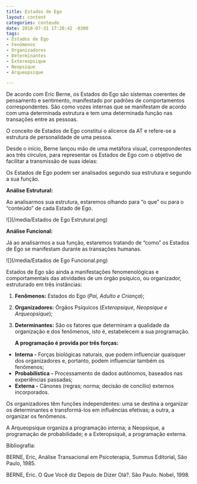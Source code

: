 ```yaml
---
title: Estados de Ego
layout: content
categories: conteudo
date: 2018-07-31 17:28:42 -0300
tags:
- Estados de Ego
- Fenômenos
- Organizadores
- Determinantes
- Extereopsique
- Neopsique
- Arqueopsique

---
```

De acordo com Eric Berne, os Estados do Ego são sistemas coerentes de pensamento e sentimento, manifestado por padrões de comportamentos correspondentes. São como vozes internas que se manifestam de acordo com uma determinada estrutura e tem uma determinada função nas transações entre as pessoas.

O conceito de Estados de Ego constitui o alicerce da AT e refere-se a estrutura de personalidade de uma pessoa.

Desde o início, Berne lançou mão de uma metáfora visual, correspondentes aos três círculos, para representar os Estados de Ego com o objetivo de facilitar a transmissão de suas ideias:

Os Estados de Ego podem ser analisados segundo sua estrutura e segundo a sua função.

**Análise Estrutural:**

Ao analisarmos sua estrutura, estaremos olhando para “o que” ou para o “conteúdo” de cada Estado de Ego. 

![](/media/Estados de Ego Estrutural.png)

**Análise Funcional:**

Já ao analisarmos a sua função, estaremos tratando de “como” os Estados de Ego se manifestam durante as transações humanas.

![](/media/Estados de Ego Funcional.png)

Estados de Ego são ainda a manifestações fenomenológicas e comportamentais das atividades de um órgão psíquico, ou organizador, estruturado em três instâncias:

1. **Fenômenos:** Estados do Ego (_Pai, Adulto e Criança_);
2. **Organizadores:** Órgãos Psíquicos (_Exteropsique, Neopsique e Arqueopsique_);
3. **Determinantes:** São os fatores que determinam a qualidade da organização e dos fenômenos, isto é, estabelecem a sua programação.

   **A programação é provida por três forças:**

* **Interna -** Forças biológicas naturais, que podem influenciar quaisquer dos organizadores e, portanto, podem influenciar também os fenômenos;
* **Probabilística -** Processamento de dados autônomos, baseados nas experiências passadas;
* **Externa -** Cânones (regras; norma; decisão de concílio) externos incorporados.

Os organizadores têm funções independentes: uma se destina a organizar os determinantes e transformá-los em influências efetivas; a outra, a organizar os fenômenos.

A Arqueopsique organiza a programação interna; a Neopsique, a programação de probabilidade; e a Exteropsiquê, a programação externa.

Bibliografia:

BERNE, Eric, Análise Transacional em Psicoterapia, Summus Editorial, São Paulo, 1985.

BERNE, Eric. O Que Você diz Depois de Dizer Olá?. São Paulo. Nobel, 1998.